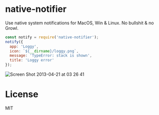 # native-notifier

Use native system notifications for MacOS, Win & Linux. No bullshit & no Growl.

```javascript
const notify = require('native-notifier');
notify({
  app: 'Loggy',
  icon: `${__dirname}/loggy.png`,
  message: 'TypeError: stack is shown',
  title: 'Loggy error'
});
```

![Screen Shot 2013-04-21 at 03 26 41](https://cloud.githubusercontent.com/assets/574696/22355836/d5a57152-e435-11e6-8b22-6aca8b4e79b1.png)

# License

MIT
